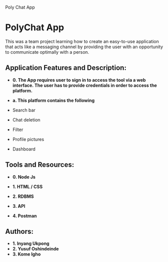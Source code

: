 Poly Chat App

# PolyChat App

This was a team project learning how to create an easy-to-use application that acts like a messaging channel by providing the user with an opportunity to communicate optimally with a person.

## Application Features and Description:

* **0. The App requires user to sign in to access the tool via a web interface. The user has to provide credentials in order to access the platform.**
* **a. This platform contains the following**

* Search bar
* Chat deletion
* Filter
* Profile pictures
* Dashboard

## Tools and Resources:
* **0. Node Js**

* **1. HTML / CSS**

* **2. RDBMS**
  
* **3. API**

* **4. Postman**

## Authors:
* **1. Inyang Ukpong**
* **2. Yusuf Oshindeinde**
* **3. Kome Igho**